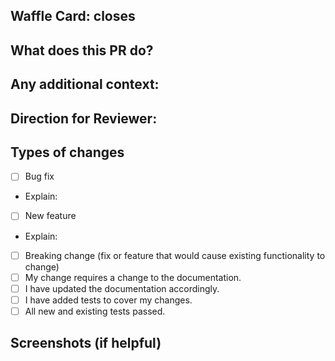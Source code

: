 ## Waffle Card: closes #
## What does this PR do?

## Any additional context:

## Direction for Reviewer:

## Types of changes
<!--- What types of changes does your code introduce? Put an `x` in all the boxes that apply: -->
- [ ] Bug fix
* Explain:

- [ ] New feature
* Explain:

- [ ] Breaking change (fix or feature that would cause existing functionality to change)
- [ ] My change requires a change to the documentation.
- [ ] I have updated the documentation accordingly.
- [ ] I have added tests to cover my changes.
- [ ] All new and existing tests passed.
## Screenshots (if helpful)